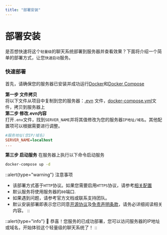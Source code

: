 ```yaml
---
title: "部署安装"
---
```


# 部署安装

是否想快速将这个`轻量级`的聊天系统部署到服务器并查看效果？下面将介绍一个简单的部署方式，让您`快速启动`服务。

### 快速部署
首先，请确保您的服务器已安装并成功运行[Docker](https://www.docker.com/)和[Docker Compose](https://github.com/docker/compose/releases)

<b>第一步 文件拷贝</b>  
将以下文件从项目中复制到您的服务器：[.evn](https://github.com/linyu-im/linyu-mini-server/blob/main/deploy/compose/.env)
文件，[docker-compose.yml](https://github.com/linyu-im/linyu-mini-server/blob/main/deploy/compose/docker-compose.yml)文件，拷贝到服务器上  
<b>第二步 修改.evn内容</b>  
打开`.env`文件，找到`SERVER_NAME`并将其值修改为您的服务器`IP地址/域名`。其他配置项可以根据需要进行调整。

```ini [.env]
#服务地址(您IP/域名)
SERVER_NAME=localhost
...
```

<b>第三步 启动服务</b>
在服务器上执行以下命令启动服务  
```bash
docker-compose up -d
```

::alert{type="warning"}
注意事项
- 该部署方式基于`HTTP`协议。如果您需要启用`HTTPS`协议，请参考[相关配置](https://github.com/linyu-im/linyu-mini-server/tree/main/deploy/compose/https)
- 默认服务将使用服务器的`80`端口.
- 如果遇到问题，请参考官方文档或联系支持团队。
- 默认安装部署即表示您已同意[开源协议](https://github.com/DWHengr/linyu-client/blob/main/LICENSE)及[免责声明条款](https://github.com/DWHengr/linyu-client?tab=readme-ov-file#%E5%85%8D%E8%B4%A3%E5%A3%B0%E6%98%8E)，请务必详细阅读相关内容。
::

::alert{type="info"}
🎉 恭喜！您服务的已成功部署，您可以访问服务器的IP地址或域名，开始体验这个轻量级的聊天系统了！
::